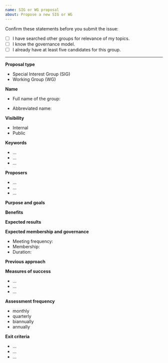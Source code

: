 ```yaml
---
name: SIG or WG proposal
about: Propose a new SIG or WG
---
```


Confirm these statements before you submit the issue:

- [ ] I have searched other groups for relevance of my topics.
- [ ] I know the governance model.
- [ ] I already have at least five candidates for this group.
---

**Proposal type**
<!-- Remove the type that does not fit. -->
* Special Interest Group (SIG)
* Working Group (WG)

**Name**
* Full name of the group:
<!-- Specify the abbreviated name for slack channels, issue labels, and pull request labels.
The abbreviate name must be no longer than six characters. -->
* Abbreviated name:

**Visibility**
<!-- Remove the type that does not fit. -->
* Internal
* Public

**Keywords**
<!-- List several keywords or labels that relate to the working domain of this group. -->
* ...
* ...
* ...

**Proposers**
<!-- List the names and the GitHub usernames of people who are authors of this proposal. -->
* ...
* ...
* ...

**Purpose and goals**
<!-- Describe the purpose and the goals of this group.  -->

**Benefits**
<!-- Provide the reasons for organizing this group. Describe how the Kyma project or the Kyma community can benefit from the work of this group. -->

**Expected results**
<!-- Describe what you expect as deliverables of this group and how they relate to the purpose and the goals of this group. Provide a provisionary timeline or phases if possible. -->

**Expected membership and governance**
<!-- Provide the details even if they are not final yet. -->
* Meeting frequency: <!-- Define if the group meets daily, weekly, bi-weekly, or monthly. -->
* Membership: <!-- Provide the approximate number of initial members. -->
* Duration: <!-- This field is mandatory for a WG. -->

**Previous approach**
<!-- Describe if and how these topics were previously addressed and why you think this group can improve them.-->

**Measures of success**
<!-- List the criteria to assess if the group's work is successful and adds value.
Describe the methods of performing and documenting the regular self-assessment by the group. -->
* ...
* ...
* ...

**Assessment frequency**
<!-- Define how often the group evaluates its work. Remove the type that does not fit. -->
* monthly
* quarterly
* biannually
* annually

**Exit criteria**
<!-- List the conditions and risks that can lead to dissolving the group. Be specific and do not make general statements. -->
* ...
* ...
* ...
